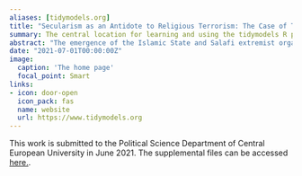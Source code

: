 ```yaml
---
aliases: [tidymodels.org]
title: "Secularism as an Antidote to Religious Terrorism: The Case of Turkey"
summary: The central location for learning and using the tidymodels R packages
abstract: "The emergence of the Islamic State and Salafi extremist organizations has resulted in an increase in religious terrorism around the world. While contemporary attacks appear to be exclusive to the Middle East and connected with a particular religious understanding, the Salafi-Extremist interpretation of Islam, the origins of religious terrorism reach far back and are related with a number of theological judgments. In this regard, this study provides a novel approach on the origins of religious terrorism and how to combat it. It argues that constitutionally recognized secular principles are vital for preventing religious terror organizations by ensuring religious groups’ freedom to practice their own way of life. This is based on the hypothesis that religious organizations no longer need to resort to violence to maintain or practice their beliefs as the breeding ground for potential extremist groups is stifled by this way. To test this claim, a cross-country study using negative binomial regression is conducted. After adjusting the impact of secularism with several controlling variables, the statistical findings partially corroborate the initial assumption. Following this, an in-depth case study of Turkey sheds light on how constitutionally recognized secular principles avert religious extremism. Thus, this study contributes to the existing literature by demonstrating the clear advantage that secular democracies retain in the face of religious terrorism."
date: "2021-07-01T00:00:00Z"
image:
  caption: 'The home page'
  focal_point: Smart
links:
- icon: door-open
  icon_pack: fas
  name: website
  url: https://www.tidymodels.org
---
```


This work is submitted to the Political Science Department of Central European University in June 2021. The supplemental files can be accessed [here.](https://github.com/muhammetozkaraca/Master-Thesis).



